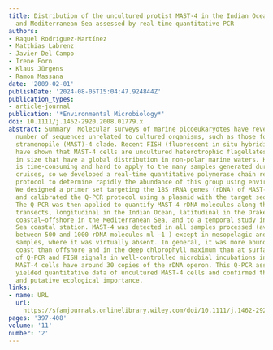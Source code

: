 ```yaml
---
title: Distribution of the uncultured protist MAST‐4 in the Indian Ocean, Drake Passage
  and Mediterranean Sea assessed by real‐time quantitative PCR
authors:
- Raquel Rodríguez‐Martínez
- Matthias Labrenz
- Javier Del Campo
- Irene Forn
- Klaus Jürgens
- Ramon Massana
date: '2009-02-01'
publishDate: '2024-08-05T15:04:47.924844Z'
publication_types:
- article-journal
publication: '*Environmental Microbiology*'
doi: 10.1111/j.1462-2920.2008.01779.x
abstract: Summary  Molecular surveys of marine picoeukaryotes have revealed a large
  number of sequences unrelated to cultured organisms, such as those forming the marine
  stramenopile (MAST)‐4 clade. Recent FISH (fluorescent in situ hybridization) data
  have shown that MAST‐4 cells are uncultured heterotrophic flagellates of 2–3 μm
  in size that have a global distribution in non‐polar marine waters. However, FISH
  is time‐consuming and hard to apply to the many samples generated during oceanographic
  cruises, so we developed a real‐time quantitative polymerase chain reaction (Q‐PCR)
  protocol to determine rapidly the abundance of this group using environmental DNA.
  We designed a primer set targeting the 18S rRNA genes (rDNA) of MAST‐4 and optimized
  and calibrated the Q‐PCR protocol using a plasmid with the target sequence as insert.
  The Q‐PCR was then applied to quantify MAST‐4 rDNA molecules along three marine
  transects, longitudinal in the Indian Ocean, latitudinal in the Drake Passage and
  coastal–offshore in the Mediterranean Sea, and to a temporal study in a Mediterranean
  Sea coastal station. MAST‐4 was detected in all samples processed (averaged abundances
  between 500 and 1000 rDNA molecules ml −1 ) except in mesopelagic and Antarctic
  samples, where it was virtually absent. In general, it was more abundant in the
  coast than offshore and in the deep chlorophyll maximum than at surface. A comparison
  of Q‐PCR and FISH signals in well‐controlled microbial incubations indicated that
  MAST‐4 cells have around 30 copies of the rDNA operon. This Q‐PCR assay quickly
  yielded quantitative data of uncultured MAST‐4 cells and confirmed their wide distribution
  and putative ecological importance.
links:
- name: URL
  url: 
    https://sfamjournals.onlinelibrary.wiley.com/doi/10.1111/j.1462-2920.2008.01779.x
pages: '397-408'
volume: '11'
number: '2'
---
```

